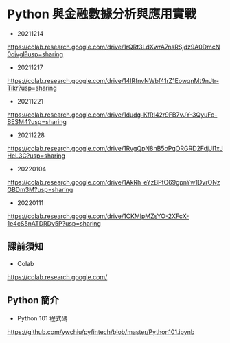 # Python 與金融數據分析與應用實戰

- 20211214

https://colab.research.google.com/drive/1rQRt3LdXwrA7nsRSjdz9A0DmcN0ojvgI?usp=sharing

- 20211217

https://colab.research.google.com/drive/14lRfnvNWbf41rZ1EowqnMt9nJtr-Tikr?usp=sharing

- 20211221

https://colab.research.google.com/drive/1dudg-KfRI42r9FB7vJY-3QyuFo-BESM4?usp=sharing

- 20211228

https://colab.research.google.com/drive/1RvgQpN8nB5oPqORGRD2FdjJI1xJHeL3C?usp=sharing

- 20220104

https://colab.research.google.com/drive/1AkRh_eYzBPtO69gpnYw1DvrONzGBDm3M?usp=sharing

- 20220111

https://colab.research.google.com/drive/1CKMlpMZsYO-2XFcX-1e4cS5nATDRDv5P?usp=sharing

## 課前須知

- Colab

https://colab.research.google.com/


## Python 簡介

- Python 101 程式碼

https://github.com/ywchiu/pyfintech/blob/master/Python101.ipynb

